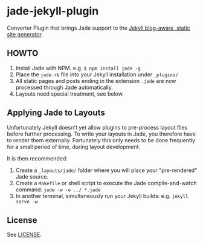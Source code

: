 jade-jekyll-plugin
==================

Converter Plugin that brings Jade support to the [Jekyll blog-aware, static site generator](http://jekyllrb.com/).

## HOWTO

 1. Install Jade with NPM. e.g. `$ npm install jade -g`
 1. Place the `jade.rb` file into your Jekyll installation under `_plugins/` 
 1. All static pages and posts ending in the extension `.jade` are now processed through Jade automatically.
 1. Layouts need special treatment, see below.

## Applying Jade to Layouts

Unfortunately Jekyll doesn't yet allow plugins to pre-process layout files before further processing.  To write your layouts in Jade, you therefore have to render them externally.  Fortunately this only needs to be done frequently for a small period of time, during layout development.

It is then recommended:

 1. Create a `_layouts/jade/` folder where you will place your "pre-rendered" Jade source.
 2. Create a `Makefile` or shell script to execute the Jade compile-and-watch command: `jade -w -o ../ *.jade`
 3. In another terminal, simultaneously run your Jekyll builds: e.g. `jekyll serve -w`

## License

See [LICENSE](https://github.com/snappylabs/jade-jekyll-plugin/blob/master/LICENSE).


